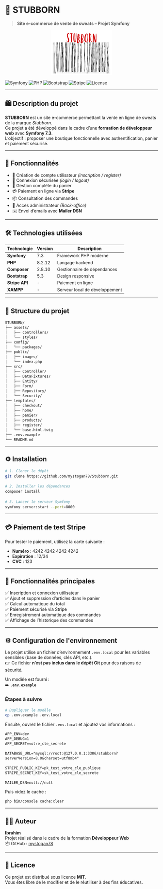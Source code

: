 # 🧢 STUBBORN  
> **Site e-commerce de vente de sweats – Projet Symfony**

<p align="center">
  <img src="public/images/Logo.png" alt="Logo Stubborn" width="200"/>
</p>

![Symfony](https://img.shields.io/badge/Symfony-7.3-black?style=for-the-badge&logo=symfony)
![PHP](https://img.shields.io/badge/PHP-8.2-blue?style=for-the-badge&logo=php)
![Bootstrap](https://img.shields.io/badge/Bootstrap-5.3-purple?style=for-the-badge&logo=bootstrap)
![Stripe](https://img.shields.io/badge/Stripe-API-blueviolet?style=for-the-badge&logo=stripe)
![License](https://img.shields.io/badge/License-MIT-green?style=for-the-badge)

---

## 🛍️ Description du projet

**STUBBORN** est un site e-commerce permettant la vente en ligne de sweats de la marque *Stubborn*.  
Ce projet a été développé dans le cadre d’une **formation de développeur web** avec **Symfony 7.3**.  
L’objectif : proposer une boutique fonctionnelle avec authentification, panier et paiement sécurisé.

---

## 🚀 Fonctionnalités

- 👤 Création de compte utilisateur *(inscription / register)*
- 🔐 Connexion sécurisée *(login / logout)*
- 🛒 Gestion complète du panier
- 💳 Paiement en ligne via **Stripe**
- 📦 Consultation des commandes
- 🧰 Accès administrateur *(Back-office)*
- ✉️ Envoi d’emails avec **Mailer DSN**

---

## 🛠️ Technologies utilisées

| Technologie | Version | Description |
|--------------|----------|-------------|
| **Symfony** | 7.3 | Framework PHP moderne |
| **PHP** | 8.2.12 | Langage backend |
| **Composer** | 2.8.10 | Gestionnaire de dépendances |
| **Bootstrap** | 5.3 | Design responsive |
| **Stripe API** | - | Paiement en ligne |
| **XAMPP** | - | Serveur local de développement |

---

## 📁 Structure du projet

```
STUBBORN/
├── assets/
│   ├── controllers/
│   └── styles/
├── config/
│   └── packages/
├── public/
│   ├── images/
│   └── index.php
├── src/
│   ├── Controller/
│   ├── DataFixtures/
│   ├── Entity/
│   ├── Form/
│   ├── Repository/
│   └── Security/
├── templates/
│   ├── checkout/
│   ├── home/
│   ├── panier/
│   ├── products/
│   ├── register/
│   └── base.html.twig
├── .env.example
└── README.md
```

---

## ⚙️ Installation

```bash
# 1. Cloner le dépôt
git clone https://github.com/mystogan78/Stubborn.git

# 2. Installer les dépendances
composer install

# 3. Lancer le serveur Symfony
symfony server:start --port=8000
```

---

## 💳 Paiement de test Stripe

Pour tester le paiement, utilisez la carte suivante :

- **Numéro** : 4242 4242 4242 4242  
- **Expiration** : 12/34  
- **CVC** : 123  

---

## 🧾 Fonctionnalités principales

✅ Inscription et connexion utilisateur  
✅ Ajout et suppression d’articles dans le panier  
✅ Calcul automatique du total  
✅ Paiement sécurisé via Stripe  
✅ Enregistrement automatique des commandes  
✅ Affichage de l’historique des commandes  

---

## ⚙️ Configuration de l'environnement

Le projet utilise un fichier d’environnement `.env.local` pour les variables sensibles (base de données, clés API, etc.).  
👉 Ce fichier **n’est pas inclus dans le dépôt Git** pour des raisons de sécurité.

Un modèle est fourni :  
➡️ **`.env.example`**

### Étapes à suivre

```bash
# Dupliquer le modèle
cp .env.example .env.local
```

Ensuite, ouvrez le fichier `.env.local` et ajoutez vos informations :

```env
APP_ENV=dev
APP_DEBUG=1
APP_SECRET=votre_cle_secrete

DATABASE_URL="mysql://root:@127.0.0.1:3306/stubborn?serverVersion=8.0&charset=utf8mb4"

STRIPE_PUBLIC_KEY=pk_test_votre_cle_publique
STRIPE_SECRET_KEY=sk_test_votre_cle_secrete

MAILER_DSN=null://null
```

Puis videz le cache :
```bash
php bin/console cache:clear
```

---

## 👨‍💻 Auteur

**Ibrahim**  
Projet réalisé dans le cadre de la formation **Développeur Web**  
📦 GitHub : [mystogan78](https://github.com/mystogan78)

---

## 📜 Licence

Ce projet est distribué sous licence **MIT**.  
Vous êtes libre de le modifier et de le réutiliser à des fins éducatives.


